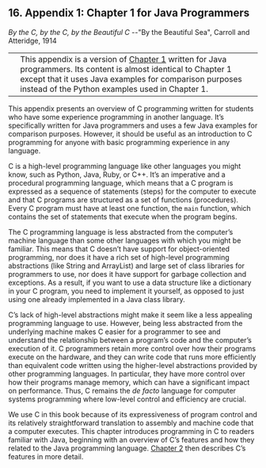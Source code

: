 ## 16. Appendix 1: Chapter 1 for Java Programmers

_By the C, by the C, by the Beautiful C_ --"By the Beautiful Sea", Carroll and Atteridge, 1914

|   |   |
|---|---|
||This appendix is a version of [Chapter 1](https://diveintosystems.org/book/C1-C_intro/index.html#_by_the_c_by_the_c_by_the_beautiful_c) written for Java programmers. Its content is almost identical to Chapter 1 except that it uses Java examples for comparison purposes instead of the Python examples used in Chapter 1.|

This appendix presents an overview of C programming written for students who have some experience programming in another language. It’s specifically written for Java programmers and uses a few Java examples for comparison purposes. However, it should be useful as an introduction to C programming for anyone with basic programming experience in any language.

C is a high-level programming language like other languages you might know, such as Python, Java, Ruby, or C++. It’s an imperative and a procedural programming language, which means that a C program is expressed as a sequence of statements (steps) for the computer to execute and that C programs are structured as a set of functions (procedures). Every C program must have at least one function, the `main` function, which contains the set of statements that execute when the program begins.

The C programming language is less abstracted from the computer’s machine language than some other languages with which you might be familiar. This means that C doesn’t have support for object-oriented programming, nor does it have a rich set of high-level programming abstractions (like String and ArrayList) and large set of class libraries for programmers to use, nor does it have support for garbage collection and exceptions. As a result, if you want to use a data structure like a dictionary in your C program, you need to implement it yourself, as opposed to just using one already implemented in a Java class library.

C’s lack of high-level abstractions might make it seem like a less appealing programming language to use. However, being less abstracted from the underlying machine makes C easier for a programmer to see and understand the relationship between a program’s code and the computer’s execution of it. C programmers retain more control over how their programs execute on the hardware, and they can write code that runs more efficiently than equivalent code written using the higher-level abstractions provided by other programming languages. In particular, they have more control over how their programs manage memory, which can have a significant impact on performance. Thus, C remains the _de facto_ language for computer systems programming where low-level control and efficiency are crucial.

We use C in this book because of its expressiveness of program control and its relatively straightforward translation to assembly and machine code that a computer executes. This chapter introduces programming in C to readers familiar with Java, beginning with an overview of C’s features and how they related to the Java programming language. [Chapter 2](https://diveintosystems.org/book/C2-C_depth/index.html#_a_deeper_dive_into_c_programming) then describes C’s features in more detail.